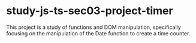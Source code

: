 # study-js-ts-sec03-project-timer

This project is a study of functions and DOM manipulation, specifically focusing on the manipulation of the Date function to create a time counter.


